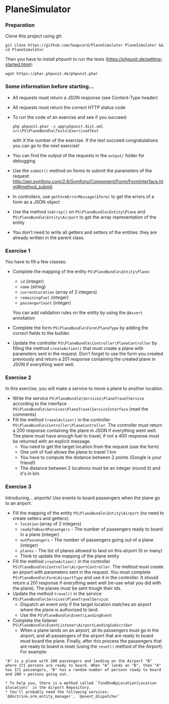 PlaneSimulator
==============

### Preparation
Clone this project using git:

`
git clone https://github.com/Swapcard/PlaneSimulator PlaneSimulator && cd PlaneSimulator
`

Then you have to install phpunit to run the tests (https://phpunit.de/getting-started.html):

`wget https://phar.phpunit.de/phpunit.phar`

### Some information before starting...
- All requests must return a JSON response (see Content-Type header)
- All requests must return the correct HTTP status code
- To run the code of an exercise and see if you succeed:

    `php phpunit.phar -c app\phpunit.dist.xml src\PS\PlaneBundle\Tests\ExerciseXTest`

    with X the number of the exercise. If the test succeed congratulations you can go to the next exercise!
- You can find the output of the requests in the `output/` folder for debugging
- Use the `submit()` method on forms to submit the parameters of the request: http://api.symfony.com/2.6/Symfony/Component/Form/FormInterface.html#method_submit
- In controllers, use `getFormErrorMessage($form)` to get the errors of a form as a JSON object
- Use the method `toArray()` on `PS\PlaneBundle\Entity\Plane` and `PS\PlaneBundle\Entity\Airport` to get the array representation of the entity
- You don't need to write all getters and setters of the entities: they are already written in the parent class.

### Exercise 1

You have to fill a few classes:

- Complete the mapping of the entity `PS\PlaneBundle\Entity\Plane`:
    * `id` (integer)
    * `name` (string)
    * `currentLocation` (array of 2 integers)
    * `remainingFuel` (integer)
    * `passengerCount` (integer)

    You can add validation rules on the entity by using the `@Assert` annotation

- Complete the form `PS\PlaneBundle\Form\PlaneType` by adding the correct fields to the builder.

- Update the controller `PS\PlaneBundle\Controller\PlaneController` by filling the method `createAction()` that must create a plane with parameters sent in the request. Don't forget to use the form you created previously and return a 201 response containing the created plane in JSON if everything went well.

### Exercise 2

In this exercise, you will make a service to move a plane to another location.

- Write the service `PS\PlaneBundle\Services\PlaneTravelService` according to the interface `PS\PlaneBundle\Services\PlaneTravelServiceInterface` (read the comments)
- Fill the method `travelAction()` in the controller `PS\PlaneBundle\Controller\PlaneController`. The controller must return a 200 response containing the plane in JSON if everything went well. The plane must have enough fuel to travel, if not a 400 response must be returned with an explicit message.
    * You need to get the target location from the request (use the form)
    * One unit of fuel allows the plane to travel 1 km
    * You have to compute the distance between 2 points (Google is your friend!)
    * The distance between 2 locations must be an integer (round it) and it's in km.

### Exercise 3

Introducing... airports! Use events to board passengers when the plane go to an airport.

- Fill the mapping of the entity `PS\PlaneBundle\Entity\Airport` (no need to create setters and getters):
    * `location` (array of 2 integers)
    * `readyToBoardPassengers` - The number of passengers ready to board in a plane (integer)
    * `outPassengers` - The number of passengers going out of a plane (integer)
    * `planes` - The list of planes allowed to land on this airport (0 or many)
    * Think to update the mapping of the plane entity
- Fill the method `createAction()` in the controller `PS\PlaneBundle\Controller\AirportController`. The method must create an airport with parameters sent in the request. You must complete `PS\PlaneBundle\Form\AirportType` and use it in the controller. It should return a 201 response if everything went well (re-use what you did with the plane). The planes must be sent trough their ids.
- Update the method `travel()` in the service `PS\PlaneBundle\Services\PlaneTravelService`:
    * Dispatch an event only if the target location matches an airport where the plane is authorized to land.
    * Use the `PS\PlaneBundle\Event\LandingEvent`
- Complete the listener `PS\PlaneBundle\EventListener\AirportLandingSubscriber`
    * When a plane lands on an airport, all its passengers must go in the airport, and all passengers of the airport that are ready to board must board the plane. Finally, after this process the passengers that are ready to board is reset (using the `reset()` method of the Airport). For example:
```
"A" is a plane with 200 passengers and landing on the Airport "B" where 171 persons are ready to board. When "A" lands on "B", then "A" has 171 passengers, "B" has a random number of persons ready to board and 200 > persons going out.
```
    * To help you, there is a method called `findOneByLocation(Location $location)` in the Airport Repository.
    * You'll probably need the following services: `@doctrine.orm.entity_manager`, `@event_dispatcher`
